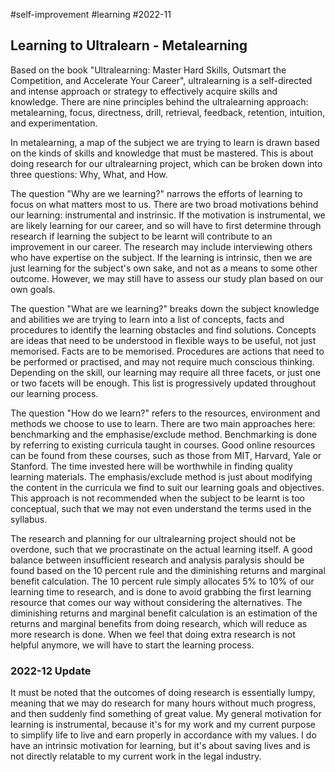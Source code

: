 #self-improvement
#learning
#2022-11

## Learning to Ultralearn - Metalearning

Based on the book "Ultralearning: Master Hard Skills, Outsmart the Competition, and Accelerate Your Career", ultralearning is a self-directed and intense approach or strategy to effectively acquire skills and knowledge.  There are nine principles behind the ultralearning approach: metalearning, focus, directness, drill, retrieval, feedback, retention, intuition, and experimentation.

In metalearning, a map of the subject we are trying to learn is drawn based on the kinds of skills and knowledge that must be mastered.  This is about doing research for our ultralearning project, which can be broken down into three questions: Why, What, and How.

The question "Why are we learning?" narrows the efforts of learning to focus on what matters most to us.  There are two broad motivations behind our learning: instrumental and instrinsic.  If the motivation is instrumental, we are likely learning for our career, and so will have to first determine through research if learning the subject to be learnt will contribute to an improvement in our career.  The research may include interviewing others who have expertise on the subject.  If the learning is intrinsic, then we are just learning for the subject's own sake, and not as a means to some other outcome.  However, we may still have to assess our study plan based on our own goals.

The question "What are we learning?" breaks down the subject knowledge and abilities we are trying to learn into a list of concepts, facts and procedures to identify the learning obstacles and find solutions.  Concepts are ideas that need to be understood in flexible ways to be useful, not just memorised.  Facts are to be memorised.  Procedures are actions that need to be performed or practised, and may not require much conscious thinking.  Depending on the skill, our learning may require all three facets, or just one or two facets will be enough.  This list is progressively updated throughout our learning process.

The question "How do we learn?" refers to the resources, environment and methods we choose to use to learn.  There are two main approaches here: benchmarking and the emphasise/exclude method.  Benchmarking is done by referring to existing curricula taught in courses.  Good online resources can be found from these courses, such as those from MIT, Harvard, Yale or Stanford.  The time invested here will be worthwhile in finding quality learning materials.  The emphasis/exclude method is just about modifying the content in the curricula we find to suit our learning goals and objectives.  This approach is not recommended when the subject to be learnt is too conceptual, such that we may not even understand the terms used in the syllabus.

The research and planning for our ultralearning project should not be overdone, such that we procrastinate on the actual learning itself.  A good balance between insufficient research and analysis paralysis should be found based on the 10 percent rule and the diminishing returns and marginal benefit calculation.  The 10 percent rule simply allocates 5% to 10% of our learning time to research, and is done to avoid grabbing the first learning resource that comes our way without considering the alternatives.  The diminishing returns and marginal benefit calculation is an estimation of the returns and marginal benefits from doing research, which will reduce as more research is done.  When we feel that doing extra research is not helpful anymore, we will have to start the learning process.

### 2022-12 Update

It must be noted that the outcomes of doing research is essentially lumpy, meaning that we may do research for many hours without much progress, and then suddenly find something of great value.  My general motivation for learning is instrumental, because it's for my work and my current purpose to simplify life to live and earn properly in accordance with my values.  I do have an intrinsic motivation for learning, but it's about saving lives and is not directly  relatable to my current work in the legal industry.
